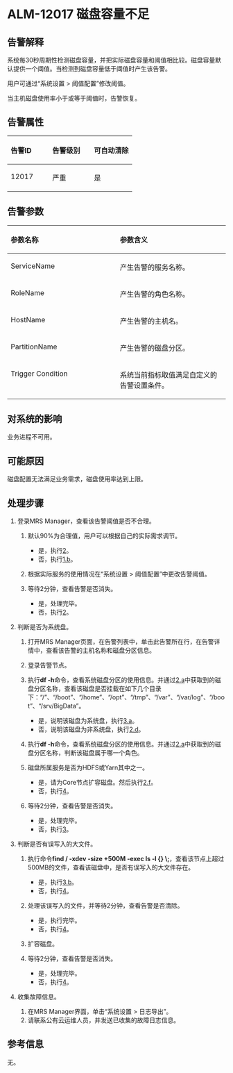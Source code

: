 # ALM-12017 磁盘容量不足<a name="ZH-CN_TOPIC_0093195030"></a>

## 告警解释<a name="zh-cn_topic_0035498391_section33728370102144"></a>

系统每30秒周期性检测磁盘容量，并把实际磁盘容量和阈值相比较。磁盘容量默认提供一个阈值。当检测到磁盘容量低于阈值时产生该告警。

用户可通过“系统设置 \> 阈值配置”修改阈值。

当主机磁盘使用率小于或等于阈值时，告警恢复。

## 告警属性<a name="zh-cn_topic_0035498391_section12259062102156"></a>

<a name="zh-cn_topic_0035498391_table29900204102139"></a>
<table><thead align="left"><tr id="zh-cn_topic_0035498391_row23378999102139"><th class="cellrowborder" valign="top" width="33.33333333333333%" id="mcps1.1.4.1.1"><p id="zh-cn_topic_0035498391_p14650739102139"><a name="zh-cn_topic_0035498391_p14650739102139"></a><a name="zh-cn_topic_0035498391_p14650739102139"></a><strong id="zh-cn_topic_0035498391_b64747794102139"><a name="zh-cn_topic_0035498391_b64747794102139"></a><a name="zh-cn_topic_0035498391_b64747794102139"></a>告警ID</strong></p>
</th>
<th class="cellrowborder" valign="top" width="33.33333333333333%" id="mcps1.1.4.1.2"><p id="zh-cn_topic_0035498391_p10079948102139"><a name="zh-cn_topic_0035498391_p10079948102139"></a><a name="zh-cn_topic_0035498391_p10079948102139"></a><strong id="zh-cn_topic_0035498391_b23610674102139"><a name="zh-cn_topic_0035498391_b23610674102139"></a><a name="zh-cn_topic_0035498391_b23610674102139"></a>告警级别</strong></p>
</th>
<th class="cellrowborder" valign="top" width="33.33333333333333%" id="mcps1.1.4.1.3"><p id="zh-cn_topic_0035498391_p33416452102139"><a name="zh-cn_topic_0035498391_p33416452102139"></a><a name="zh-cn_topic_0035498391_p33416452102139"></a><strong id="zh-cn_topic_0035498391_b32312619102139"><a name="zh-cn_topic_0035498391_b32312619102139"></a><a name="zh-cn_topic_0035498391_b32312619102139"></a>可自动清除</strong></p>
</th>
</tr>
</thead>
<tbody><tr id="zh-cn_topic_0035498391_row22378115102139"><td class="cellrowborder" valign="top" width="33.33333333333333%" headers="mcps1.1.4.1.1 "><p id="zh-cn_topic_0035498391_p688022102139"><a name="zh-cn_topic_0035498391_p688022102139"></a><a name="zh-cn_topic_0035498391_p688022102139"></a>12017</p>
</td>
<td class="cellrowborder" valign="top" width="33.33333333333333%" headers="mcps1.1.4.1.2 "><p id="zh-cn_topic_0035498391_p55729830102139"><a name="zh-cn_topic_0035498391_p55729830102139"></a><a name="zh-cn_topic_0035498391_p55729830102139"></a>严重</p>
</td>
<td class="cellrowborder" valign="top" width="33.33333333333333%" headers="mcps1.1.4.1.3 "><p id="zh-cn_topic_0035498391_p17822362102139"><a name="zh-cn_topic_0035498391_p17822362102139"></a><a name="zh-cn_topic_0035498391_p17822362102139"></a>是</p>
</td>
</tr>
</tbody>
</table>

## 告警参数<a name="zh-cn_topic_0035498391_section6282523010223"></a>

<a name="zh-cn_topic_0035498391_table40491443102139"></a>
<table><thead align="left"><tr id="zh-cn_topic_0035498391_row24645368102139"><th class="cellrowborder" valign="top" width="50%" id="mcps1.1.3.1.1"><p id="zh-cn_topic_0035498391_p50117754102139"><a name="zh-cn_topic_0035498391_p50117754102139"></a><a name="zh-cn_topic_0035498391_p50117754102139"></a><strong id="zh-cn_topic_0035498391_b48406608102139"><a name="zh-cn_topic_0035498391_b48406608102139"></a><a name="zh-cn_topic_0035498391_b48406608102139"></a>参数名称</strong></p>
</th>
<th class="cellrowborder" valign="top" width="50%" id="mcps1.1.3.1.2"><p id="zh-cn_topic_0035498391_p28621152102139"><a name="zh-cn_topic_0035498391_p28621152102139"></a><a name="zh-cn_topic_0035498391_p28621152102139"></a><strong id="zh-cn_topic_0035498391_b56263781102139"><a name="zh-cn_topic_0035498391_b56263781102139"></a><a name="zh-cn_topic_0035498391_b56263781102139"></a>参数含义</strong></p>
</th>
</tr>
</thead>
<tbody><tr id="zh-cn_topic_0035498391_row36611985102139"><td class="cellrowborder" valign="top" width="50%" headers="mcps1.1.3.1.1 "><p id="zh-cn_topic_0035498391_p12780810102139"><a name="zh-cn_topic_0035498391_p12780810102139"></a><a name="zh-cn_topic_0035498391_p12780810102139"></a>ServiceName</p>
</td>
<td class="cellrowborder" valign="top" width="50%" headers="mcps1.1.3.1.2 "><p id="zh-cn_topic_0035498391_p28612724102139"><a name="zh-cn_topic_0035498391_p28612724102139"></a><a name="zh-cn_topic_0035498391_p28612724102139"></a>产生告警的服务名称。</p>
</td>
</tr>
<tr id="zh-cn_topic_0035498391_row56187931102139"><td class="cellrowborder" valign="top" width="50%" headers="mcps1.1.3.1.1 "><p id="zh-cn_topic_0035498391_p54928561102139"><a name="zh-cn_topic_0035498391_p54928561102139"></a><a name="zh-cn_topic_0035498391_p54928561102139"></a>RoleName</p>
</td>
<td class="cellrowborder" valign="top" width="50%" headers="mcps1.1.3.1.2 "><p id="zh-cn_topic_0035498391_p20028427102139"><a name="zh-cn_topic_0035498391_p20028427102139"></a><a name="zh-cn_topic_0035498391_p20028427102139"></a>产生告警的角色名称。</p>
</td>
</tr>
<tr id="zh-cn_topic_0035498391_row46038117102139"><td class="cellrowborder" valign="top" width="50%" headers="mcps1.1.3.1.1 "><p id="zh-cn_topic_0035498391_p38100001102139"><a name="zh-cn_topic_0035498391_p38100001102139"></a><a name="zh-cn_topic_0035498391_p38100001102139"></a>HostName</p>
</td>
<td class="cellrowborder" valign="top" width="50%" headers="mcps1.1.3.1.2 "><p id="zh-cn_topic_0035498391_p66201237102139"><a name="zh-cn_topic_0035498391_p66201237102139"></a><a name="zh-cn_topic_0035498391_p66201237102139"></a>产生告警的主机名。</p>
</td>
</tr>
<tr id="zh-cn_topic_0035498391_row58940228102139"><td class="cellrowborder" valign="top" width="50%" headers="mcps1.1.3.1.1 "><p id="zh-cn_topic_0035498391_p9429184102139"><a name="zh-cn_topic_0035498391_p9429184102139"></a><a name="zh-cn_topic_0035498391_p9429184102139"></a>PartitionName</p>
</td>
<td class="cellrowborder" valign="top" width="50%" headers="mcps1.1.3.1.2 "><p id="zh-cn_topic_0035498391_p25566473102139"><a name="zh-cn_topic_0035498391_p25566473102139"></a><a name="zh-cn_topic_0035498391_p25566473102139"></a>产生告警的磁盘分区。</p>
</td>
</tr>
<tr id="zh-cn_topic_0035498391_row28771670102139"><td class="cellrowborder" valign="top" width="50%" headers="mcps1.1.3.1.1 "><p id="zh-cn_topic_0035498391_p48803900102139"><a name="zh-cn_topic_0035498391_p48803900102139"></a><a name="zh-cn_topic_0035498391_p48803900102139"></a>Trigger Condition</p>
</td>
<td class="cellrowborder" valign="top" width="50%" headers="mcps1.1.3.1.2 "><p id="zh-cn_topic_0035498391_p60801827102139"><a name="zh-cn_topic_0035498391_p60801827102139"></a><a name="zh-cn_topic_0035498391_p60801827102139"></a>系统当前指标取值满足自定义的告警设置条件。</p>
</td>
</tr>
</tbody>
</table>

## 对系统的影响<a name="zh-cn_topic_0035498391_section14307814102210"></a>

业务进程不可用。

## 可能原因<a name="zh-cn_topic_0035498391_section21983945102215"></a>

磁盘配置无法满足业务需求，磁盘使用率达到上限。

## 处理步骤<a name="zh-cn_topic_0035498391_section43305119102220"></a>

1.  登录MRS Manager，查看该告警阈值是否不合理。
    1.  默认90%为合理值，用户可以根据自己的实际需求调节。
        -   是，执行[2](#zh-cn_topic_0035498391_li1589085510271)。
        -   否，执行[1.b](#zh-cn_topic_0035498391_li39303074103210)。

    2.  <a name="zh-cn_topic_0035498391_li39303074103210"></a>根据实际服务的使用情况在“系统设置 \> 阈值配置”中更改告警阈值。
    3.  等待2分钟，查看告警是否消失。
        -   是，处理完毕。
        -   否，执行[2](#zh-cn_topic_0035498391_li1589085510271)。


2.  <a name="zh-cn_topic_0035498391_li1589085510271"></a>判断是否为系统盘。
    1.  <a name="zh-cn_topic_0035498391_li4203435103158"></a>打开MRS Manager页面，在告警列表中，单击此告警所在行，在告警详情中，查看该告警的主机名称和磁盘分区信息。
    2.  登录告警节点。
    3.  执行**df -h**命令，查看系统磁盘分区的使用信息。并通过[2.a](#zh-cn_topic_0035498391_li4203435103158)中获取到的磁盘分区名称，查看该磁盘是否挂载在如下几个目录下：“/”、“/boot”、“/home”、“/opt”、“/tmp”、“/var”、“/var/log”、“/boot”、“/srv/BigData”。
        -   是，说明该磁盘为系统盘，执行[3.a](#zh-cn_topic_0035498391_li3904890010377)。
        -   否，说明该磁盘为非系统盘，执行[2.d](#zh-cn_topic_0035498391_li22825392103158)。

    4.  <a name="zh-cn_topic_0035498391_li22825392103158"></a>执行**df -h**命令，查看系统磁盘分区的使用信息。并通过[2.a](#zh-cn_topic_0035498391_li4203435103158)中获取到的磁盘分区名称，判断该磁盘属于哪一个角色。
    5.  磁盘所属服务是否为HDFS或Yarn其中之一。
        -   是，请为Core节点扩容磁盘。然后执行[2.f](#zh-cn_topic_0035498391_li23401589103652)。
        -   否，执行[4](#zh-cn_topic_0035498391_li32413777102351)。

    6.  <a name="zh-cn_topic_0035498391_li23401589103652"></a>等待2分钟，查看告警是否消失。
        -   是，处理完毕。
        -   否，执行[3](#zh-cn_topic_0035498391_li1854606410341)。


3.  <a name="zh-cn_topic_0035498391_li1854606410341"></a>判断是否有误写入的大文件。
    1.  <a name="zh-cn_topic_0035498391_li3904890010377"></a>执行命令**find / -xdev -size +500M -exec ls -l \{\} \\;**，查看该节点上超过500MB的文件，查看该磁盘中，是否有误写入的大文件存在。
        -   是，执行[3.b](#zh-cn_topic_0035498391_li65656242103715)。
        -   否，执行[4](#zh-cn_topic_0035498391_li32413777102351)。

    2.  <a name="zh-cn_topic_0035498391_li65656242103715"></a>处理该误写入的文件，并等待2分钟，查看告警是否清除。
        -   是，执行完毕。
        -   否，执行[4](#zh-cn_topic_0035498391_li32413777102351)。

    3.  扩容磁盘。
    4.  等待2分钟，查看告警是否消失。
        -   是，处理完毕。
        -   否，执行[4](#zh-cn_topic_0035498391_li32413777102351)。


4.  <a name="zh-cn_topic_0035498391_li32413777102351"></a>收集故障信息。
    1.  在MRS Manager界面，单击“系统设置 \> 日志导出”。
    2.  请联系公有云运维人员，并发送已收集的故障日志信息。


## **参考信息**<a name="zh-cn_topic_0035498391_section13081136172452"></a>

无。

